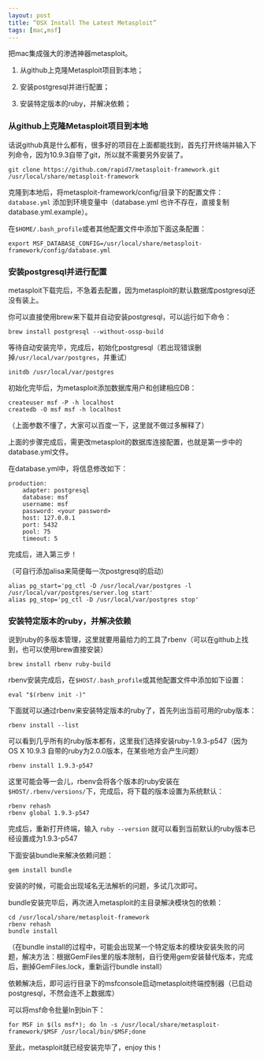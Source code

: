 ```yaml
---
layout: post
title: “OSX Install The Latest Metasploit”
tags: [mac,msf]
---
```



把mac集成强大的渗透神器metasploit。

1. 从github上克隆Metasploit项目到本地；

2. 安装postgresql并进行配置；

3. 安装特定版本的ruby，并解决依赖；

### 从github上克隆Metasploit项目到本地
话说github真是什么都有，很多好的项目在上面都能找到，首先打开终端并输入下列命令，因为10.9.3自带了git，所以就不需要另外安装了。

    git clone https://github.com/rapid7/metasploit-framework.git /usr/local/share/metasploit-framework

克隆到本地后，将metasploit-framework/config/目录下的配置文件：``database.yml`` 添加到环境变量中（database.yml 也许不存在，直接复制database.yml.example）。

在``$HOME/.bash_profile``或者其他配置文件中添加下面这条配置：

    export MSF_DATABASE_CONFIG=/usr/local/share/metasploit-framework/config/database.yml

### 安装postgresql并进行配置
metasploit下载完后，不急着去配置，因为metasploit的默认数据库postgresql还没有装上。

你可以直接使用brew来下载并自动安装postgresql，可以运行如下命令：

    brew install postgresql --without-ossp-build

等待自动安装完毕，完成后，初始化postgresql（若出现错误删掉``/usr/local/var/postgres``，并重试）

    initdb /usr/local/var/postgres

初始化完毕后，为metasploit添加数据库用户和创建相应DB：

    createuser msf -P -h localhost    
    createdb -O msf msf -h localhost
    
（上面参数不懂了，大家可以百度一下，这里就不做过多解释了）

上面的步骤完成后，需更改metasploit的数据库连接配置，也就是第一步中的database.yml文件。

在database.yml中，将信息修改如下：

    production:  
        adapter: postgresql  
        database: msf  
        username: msf  
        password: <your password>  
        host: 127.0.0.1  
        port: 5432  
        pool: 75  
        timeout: 5
        
完成后，进入第三步！

（可自行添加alisa来简便每一次postgresql的启动）

    alias pg_start='pg_ctl -D /usr/local/var/postgres -l /usr/local/var/postgres/server.log start'  
    alias pg_stop='pg_ctl -D /usr/local/var/postgres stop'
    
### 安装特定版本的ruby，并解决依赖
说到ruby的多版本管理，这里就要用最给力的工具了rbenv（可以在github上找到，也可以使用brew直接安装）

    brew install rbenv ruby-build
    
rbenv安装完成后，在``$HOST/.bash_profile``或其他配置文件中添加如下设置：

    eval "$(rbenv init -)"
    
下面就可以通过rbenv来安装特定版本的ruby了，首先列出当前可用的ruby版本：

    rbenv install --list
    
可以看到几乎所有的ruby版本都有，这里我们选择安装ruby-1.9.3-p547（因为OS X 10.9.3 自带的ruby为2.0.0版本，在某些地方会产生问题）

    rbenv install 1.9.3-p547
    
这里可能会等一会儿，rbenv会将各个版本的ruby安装在``$HOST/.rbenv/versions/``下，完成后，将下载的版本设置为系统默认：

    rbenv rehash  
    rbenv global 1.9.3-p547
    
完成后，重新打开终端，输入 ``ruby --version`` 就可以看到当前默认的ruby版本已经设置成为1.9.3-p547

下面安装bundle来解决依赖问题：

    gem install bundle
    
安装的时候，可能会出现域名无法解析的问题，多试几次即可。

bundle安装完毕后，再次进入metasploit的主目录解决模块包的依赖：

    cd /usr/local/share/metasploit-framework  
    rbenv rehash  
    bundle install
    
（在bundle install的过程中，可能会出现某一个特定版本的模块安装失败的问题，解决方法：根据GemFiles里的版本限制，自行使用gem安装替代版本，完成后，删掉GemFiles.lock，重新运行bundle install）

依赖解决后，即可运行目录下的msfconsole启动metasploit终端控制器（已启动postgresql，不然会连不上数据库）

可以将msf命令批量ln到bin下：

    for MSF in $(ls msf*); do ln -s /usr/local/share/metasploit-framework/$MSF /usr/local/bin/$MSF;done

至此，metasploit就已经安装完毕了，enjoy this！
